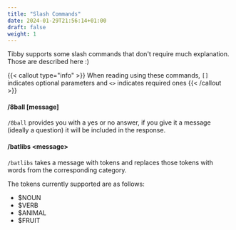 ```yaml
---
title: "Slash Commands"
date: 2024-01-29T21:56:14+01:00
draft: false
weight: 1
---
```


Tibby supports some slash commands that don't require much explanation. Those are described here :)

<!--more-->

{{< callout type="info" >}}
When reading using these commands, `[]` indicates optional parameters and `<>` indicates required ones
{{< /callout >}}

#### /8ball [message]
`/8ball` provides you with a yes or no answer, if you give it a message (ideally a question) it will be included in the response.

#### /batlibs \<message\>
`/batlibs` takes a message with tokens and replaces those tokens with words from the corresponding category.  

The tokens currently supported are as follows:
 - $NOUN
 - $VERB
 - $ANIMAL
 - $FRUIT







